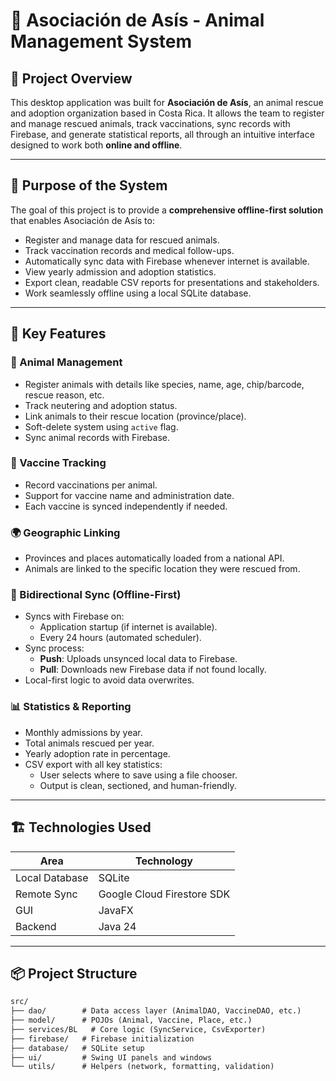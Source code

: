 # 🐾 Asociación de Asís - Animal Management System

## 📌 Project Overview

This desktop application was built for **Asociación de Asís**, an animal rescue and adoption organization based in Costa Rica. It allows the team to register and manage rescued animals, track vaccinations, sync records with Firebase, and generate statistical reports, all through an intuitive interface designed to work both **online and offline**.

---

## 🎯 Purpose of the System

The goal of this project is to provide a **comprehensive offline-first solution** that enables Asociación de Asís to:

- Register and manage data for rescued animals.
- Track vaccination records and medical follow-ups.
- Automatically sync data with Firebase whenever internet is available.
- View yearly admission and adoption statistics.
- Export clean, readable CSV reports for presentations and stakeholders.
- Work seamlessly offline using a local SQLite database.

---

## 🧩 Key Features

### 🐶 Animal Management
- Register animals with details like species, name, age, chip/barcode, rescue reason, etc.
- Track neutering and adoption status.
- Link animals to their rescue location (province/place).
- Soft-delete system using `active` flag.
- Sync animal records with Firebase.

### 💉 Vaccine Tracking
- Record vaccinations per animal.
- Support for vaccine name and administration date.
- Each vaccine is synced independently if needed.

### 🌍 Geographic Linking
- Provinces and places automatically loaded from a national API.
- Animals are linked to the specific location they were rescued from.

### 🔄 Bidirectional Sync (Offline-First)
- Syncs with Firebase on:
  - Application startup (if internet is available).
  - Every 24 hours (automated scheduler).
- Sync process:
  - **Push**: Uploads unsynced local data to Firebase.
  - **Pull**: Downloads new Firebase data if not found locally.
- Local-first logic to avoid data overwrites.

### 📊 Statistics & Reporting
- Monthly admissions by year.
- Total animals rescued per year.
- Yearly adoption rate in percentage.
- CSV export with all key statistics:
  - User selects where to save using a file chooser.
  - Output is clean, sectioned, and human-friendly.

---

## 🏗️ Technologies Used

| Area              | Technology        |
|-------------------|-------------------|
| Local Database    | SQLite            |
| Remote Sync       | Google Cloud Firestore SDK |
| GUI               | JavaFX        |
| Backend           | Java 24          |


---

## 📦 Project Structure

````markdown
src/
├── dao/        # Data access layer (AnimalDAO, VaccineDAO, etc.)
├── model/      # POJOs (Animal, Vaccine, Place, etc.)
├── services/BL   # Core logic (SyncService, CsvExporter)
├── firebase/   # Firebase initialization
├── database/   # SQLite setup
├── ui/         # Swing UI panels and windows
└── utils/      # Helpers (network, formatting, validation)

